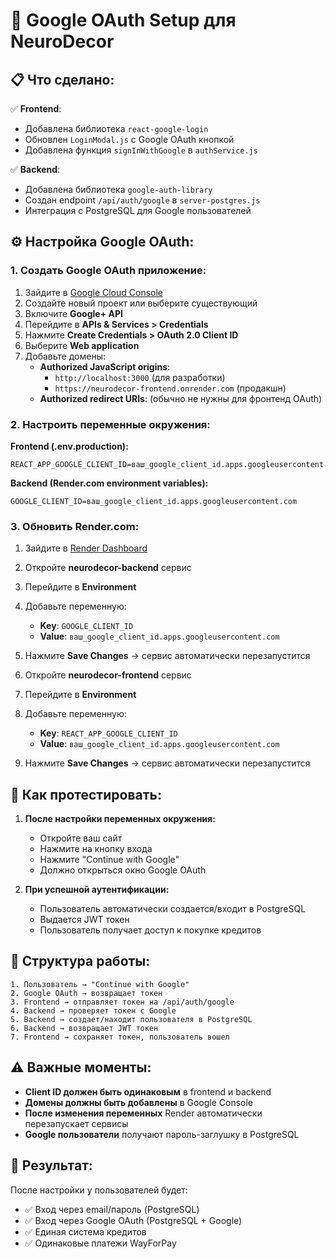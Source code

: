 # 🔐 Google OAuth Setup для NeuroDecor

## 📋 **Что сделано:**

✅ **Frontend**: 
- Добавлена библиотека `react-google-login`
- Обновлен `LoginModal.js` с Google OAuth кнопкой
- Добавлена функция `signInWithGoogle` в `authService.js`

✅ **Backend**:
- Добавлена библиотека `google-auth-library`
- Создан endpoint `/api/auth/google` в `server-postgres.js`
- Интеграция с PostgreSQL для Google пользователей

## ⚙️ **Настройка Google OAuth:**

### 1. **Создать Google OAuth приложение:**
1. Зайдите в [Google Cloud Console](https://console.cloud.google.com/)
2. Создайте новый проект или выберите существующий
3. Включите **Google+ API**
4. Перейдите в **APIs & Services > Credentials**
5. Нажмите **Create Credentials > OAuth 2.0 Client ID**
6. Выберите **Web application**
7. Добавьте домены:
   - **Authorized JavaScript origins**:
     - `http://localhost:3000` (для разработки)
     - `https://neurodecor-frontend.onrender.com` (продакшн)
   - **Authorized redirect URIs**: (обычно не нужны для фронтенд OAuth)

### 2. **Настроить переменные окружения:**

**Frontend (.env.production):**
```env
REACT_APP_GOOGLE_CLIENT_ID=ваш_google_client_id.apps.googleusercontent.com
```

**Backend (Render.com environment variables):**
```env
GOOGLE_CLIENT_ID=ваш_google_client_id.apps.googleusercontent.com
```

### 3. **Обновить Render.com:**
1. Зайдите в [Render Dashboard](https://dashboard.render.com)
2. Откройте **neurodecor-backend** сервис
3. Перейдите в **Environment**
4. Добавьте переменную:
   - **Key**: `GOOGLE_CLIENT_ID`
   - **Value**: `ваш_google_client_id.apps.googleusercontent.com`
5. Нажмите **Save Changes** → сервис автоматически перезапустится

6. Откройте **neurodecor-frontend** сервис
7. Перейдите в **Environment** 
8. Добавьте переменную:
   - **Key**: `REACT_APP_GOOGLE_CLIENT_ID`
   - **Value**: `ваш_google_client_id.apps.googleusercontent.com`
9. Нажмите **Save Changes** → сервис автоматически перезапустится

## 🧪 **Как протестировать:**

1. **После настройки переменных окружения:**
   - Откройте ваш сайт
   - Нажмите на кнопку входа
   - Нажмите "Continue with Google"
   - Должно открыться окно Google OAuth

2. **При успешной аутентификации:**
   - Пользователь автоматически создается/входит в PostgreSQL
   - Выдается JWT токен
   - Пользователь получает доступ к покупке кредитов

## 🔧 **Структура работы:**

```
1. Пользователь → "Continue with Google"
2. Google OAuth → возвращает токен
3. Frontend → отправляет токен на /api/auth/google  
4. Backend → проверяет токен с Google
5. Backend → создает/находит пользователя в PostgreSQL
6. Backend → возвращает JWT токен
7. Frontend → сохраняет токен, пользователь вошел
```

## ⚠️ **Важные моменты:**

- **Client ID должен быть одинаковым** в frontend и backend
- **Домены должны быть добавлены** в Google Console
- **После изменения переменных** Render автоматически перезапускает сервисы
- **Google пользователи** получают пароль-заглушку в PostgreSQL

## 🎯 **Результат:**

После настройки у пользователей будет:
- ✅ Вход через email/пароль (PostgreSQL)
- ✅ Вход через Google OAuth (PostgreSQL + Google)
- ✅ Единая система кредитов
- ✅ Одинаковые платежи WayForPay